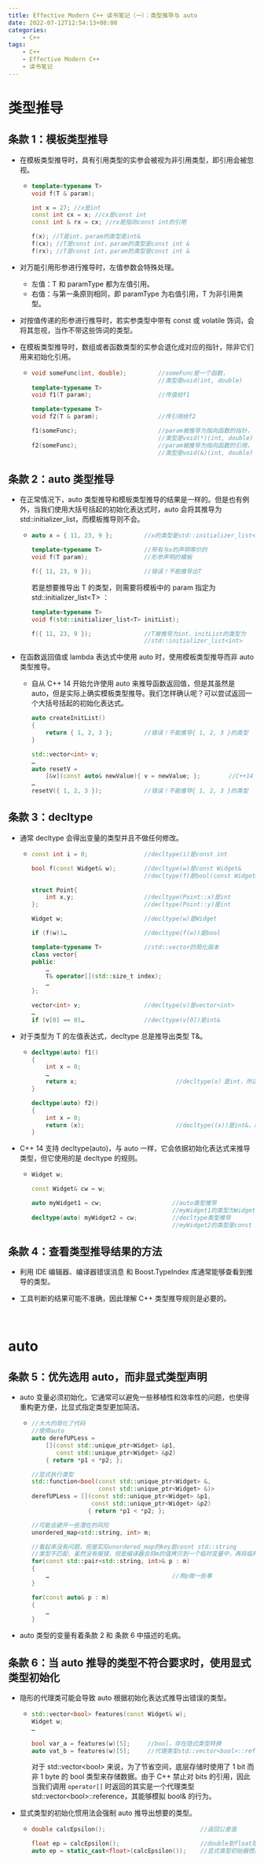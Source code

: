 ```yaml
---
title: Effective Modern C++ 读书笔记（一）：类型推导与 auto
date: 2022-07-12T12:54:13+08:00
categories:
    - C++
tags:
    - C++
    - Effective Modern C++
    - 读书笔记
---
```


# 类型推导

## 条款 1：模板类型推导

- 在模板类型推导时，具有引用类型的实参会被视为非引用类型，即引用会被忽视。

  - ```cpp
    template<typename T> 
    void f(T & param);
    
    int x = 27; //x是int 
    const int cx = x; //cx是const int 
    const int & rx = cx; //rx是指向const int的引⽤
    
    f(x); //T是int，param的类型是int& 
    f(cx); //T是const int，param的类型是const int & 
    f(rx); //T是const int，param的类型是const int &
    ```

- 对万能引用形参进行推导时，左值参数会特殊处理。

  - 左值：T 和 paramType 都为左值引用。
  - 右值：与第一条原则相同，即 paramType 为右值引用，T 为非引用类型。

- 对按值传递的形参进行推导时，若实参类型中带有 const 或 volatile 饰词，会将其忽视，当作不带这些饰词的类型。

- 在模板类型推导时，数组或者函数类型的实参会退化成对应的指针，除非它们用来初始化引用。

  - ```cpp
    void someFunc(int, double);         //someFunc是一个函数，
                                        //类型是void(int, double)
    template<typename T>
    void f1(T param);                   //传值给f1
    
    template<typename T>
    void f2(T & param);                 //传引用给f2
    
    f1(someFunc);                       //param被推导为指向函数的指针，
                                        //类型是void(*)(int, double)
    f2(someFunc);                       //param被推导为指向函数的引用，
                                        //类型是void(&)(int, double)
    ```



## 条款 2：auto 类型推导

- 在正常情况下，auto 类型推导和模板类型推导的结果是一样的。但是也有例外，当我们使用大括号括起的初始化表达式时，auto 会将其推导为 std::initializer_list，而模板推导则不会。

  - ```cpp
    auto x = { 11, 23, 9 };         //x的类型是std::initializer_list<int>
    
    template<typename T>            //带有与x的声明等价的
    void f(T param);                //形参声明的模板
    
    f({ 11, 23, 9 });               //错误！不能推导出T
    ```

    若是想要推导出 T 的类型，则需要将模板中的 param 指定为 std::initializer_list\<T\> ：

    ```cpp
    template<typename T>
    void f(std::initializer_list<T> initList);
    
    f({ 11, 23, 9 });               //T被推导为int，initList的类型为
                                    //std::initializer_list<int>
    ```

- 在函数返回值或 lambda 表达式中使用 auto 时，使用模板类型推导而非 auto 类型推导。

  - 自从 C++ 14 开始允许使用 auto 来推导函数返回值，但是其虽然是 auto，但是实际上确实模板类型推导。我们怎样确认呢？可以尝试返回一个大括号括起的初始化表达式。

    ```cpp
    auto createInitList()
    {
        return { 1, 2, 3 };         //错误！不能推导{ 1, 2, 3 }的类型
    }
    
    std::vector<int> v;
    …
    auto resetV = 
        [&v](const auto& newValue){ v = newValue; };        //C++14
    …
    resetV({ 1, 2, 3 });            //错误！不能推导{ 1, 2, 3 }的类型
    ```

    

##  条款 3：decltype

- 通常 decltype 会得出变量的类型并且不做任何修改。

  - ```cpp
    const int i = 0;                //decltype(i)是const int
    
    bool f(const Widget& w);        //decltype(w)是const Widget&
                                    //decltype(f)是bool(const Widget&)
    
    struct Point{
        int x,y;                    //decltype(Point::x)是int
    };                              //decltype(Point::y)是int
    
    Widget w;                       //decltype(w)是Widget
    
    if (f(w))…                      //decltype(f(w))是bool
    
    template<typename T>            //std::vector的简化版本
    class vector{
    public:
        …
        T& operator[](std::size_t index);
        …
    };
    
    vector<int> v;                  //decltype(v)是vector<int>
    …
    if (v[0] == 0)…                 //decltype(v[0])是int&
    ```

- 对于类型为 T 的左值表达式，decltype 总是推导出类型 T&。

  - ```cpp
    decltype(auto) f1()
    {
        int x = 0;
        …
        return x;                            //decltype(x）是int，所以f1返回int
    }
    
    decltype(auto) f2()
    {
        int x = 0;
        return (x);                          //decltype((x))是int&，所以f2返回int&
    }
    ```

- C++ 14 支持 decltype(auto)，与 auto 一样，它会依据初始化表达式来推导类型，但它使用的是 decltype 的规则。

  - ```cpp
    Widget w;
    
    const Widget& cw = w;
    
    auto myWidget1 = cw;                    //auto类型推导
                                            //myWidget1的类型为Widget
    decltype(auto) myWidget2 = cw;          //decltype类型推导
                                            //myWidget2的类型是const Widget&
    ```




## 条款 4：查看类型推导结果的方法

- 利用 IDE 编辑器、编译器错误消息 和 Boost.TypeIndex 库通常能够查看到推导的类型。

- 工具判断的结果可能不准确，因此理解 C++ 类型推导规则是必要的。


​	

# auto

## 条款 5：优先选用 auto，而非显式类型声明

- auto 变量必须初始化，它通常可以避免⼀些移植性和效率性的问题，也使得重构更⽅便，比显式指定类型更加简洁。

  - ```cpp
    //大大的简化了代码
    //使用auto
    auto derefUPLess = 
        [](const std::unique_ptr<Widget> &p1,      
           const std::unique_ptr<Widget> &p2)      
        { return *p1 < *p2; };     
    
    //显式执行类型
    std::function<bool(const std::unique_ptr<Widget> &,
                       const std::unique_ptr<Widget> &)>
    derefUPLess = [](const std::unique_ptr<Widget> &p1,
                     const std::unique_ptr<Widget> &p2)
                    { return *p1 < *p2; };
    
    //可能会避开一些潜在的风险
    unordered_map<std::string, int> m;
    
    //看起来没有问题，但是实际unordered_map的key是cosnt std::string
    //类型不匹配，虽然没有报错，但是编译器会将m的值拷贝到一个临时变量中，再将临时变量的引用绑定到p上，且在循环结束后再将这个临时变量销毁，增加了大量拷贝、销毁资源的成本
    for(const std::pair<std::string, int>& p : m)
    {
        …                                   //用p做一些事
    }
    
    for(const auto& p : m)
    {
        …                                 
    }
    ```

- auto 类型的变量有着条款 2 和 条款 6 中描述的毛病。



## 条款 6：当 auto 推导的类型不符合要求时，使用显式类型初始化

- 隐形的代理类可能会导致 auto 根据初始化表达式推导出错误的类型。

  - ```cpp
    std::vector<bool> features(const Widget& w);
    Widget w;
    …
        
    bool var_a = features(w)[5];     //bool，存在隐式类型转换
    auto vat_b = features(w)[5];     //代理类型std::vector<bool>::reference，如果不明确类型则可能导致未定义的行为。
    
    
    ```

    对于 std::vector\<bool\> 来说，为了节省空间，底层存储时使用了 1 bit 而非 1 byte 的 bool 类型来存储数据。由于 C++ 禁止对 bits 的引用，因此当我们调用 `operator[]` 时返回的其实是一个代理类型 std::vector\<bool\>::reference，其能够模拟 bool& 的行为。

- 显式类型的初始化惯用法会强制 auto 推导出想要的类型。

  - ```cpp
    double calcEpsilon();                           //返回公差值
    
    float ep = calcEpsilon();                       //double到float隐式转换
    auto ep = static_cast<float>(calcEpsilon());	//显式类型初始器惯用法
    ```

